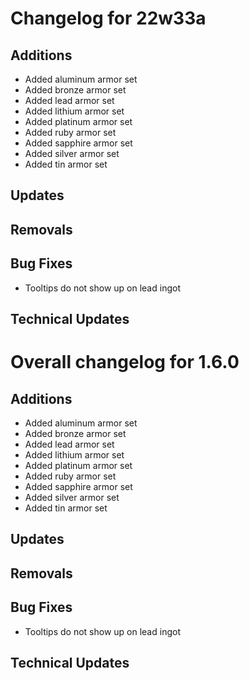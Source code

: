 # Changelog for 22w33a

## Additions

- Added aluminum armor set
- Added bronze armor set
- Added lead armor set
- Added lithium armor set
- Added platinum armor set
- Added ruby armor set
- Added sapphire armor set
- Added silver armor set
- Added tin armor set

## Updates

## Removals

## Bug Fixes

- Tooltips do not show up on lead ingot

## Technical Updates

# Overall changelog for 1.6.0

## Additions

- Added aluminum armor set
- Added bronze armor set
- Added lead armor set
- Added lithium armor set
- Added platinum armor set
- Added ruby armor set
- Added sapphire armor set
- Added silver armor set
- Added tin armor set

## Updates

## Removals

## Bug Fixes

- Tooltips do not show up on lead ingot

## Technical Updates
